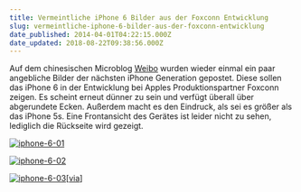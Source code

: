 ```yaml
---
title: Vermeintliche iPhone 6 Bilder aus der Foxconn Entwicklung
slug: vermeintliche-iphone-6-bilder-aus-der-foxconn-entwicklung
date_published: 2014-04-01T04:22:15.000Z
date_updated: 2018-08-22T09:38:56.000Z
---
```


Auf dem chinesischen Microblog [Weibo](http://www.weibo.com/1870795791/ADyyblbnm) wurden wieder einmal ein paar angebliche Bilder der nächsten iPhone Generation gepostet. Diese sollen das iPhone 6 in der Entwicklung bei Apples Produktionspartner Foxconn zeigen. Es scheint erneut dünner zu sein und verfügt überall über abgerundete Ecken. Außerdem macht es den Eindruck, als sei es größer als das iPhone 5s. Eine Frontansicht des Gerätes ist leider nicht zu sehen, lediglich die Rückseite wird gezeigt.

[![iphone-6-01](//picdump.thafaker.de/2014/04/iphone-6-01.jpg)](__GHOST_URL__/vermeintliche-iphone-6-bilder-aus-der-foxconn-entwicklung/iphone-6-01/)

[![iphone-6-02](//picdump.thafaker.de/2014/04/iphone-6-02.jpg)](__GHOST_URL__/vermeintliche-iphone-6-bilder-aus-der-foxconn-entwicklung/iphone-6-02/)

[![iphone-6-03](//picdump.thafaker.de/2014/04/iphone-6-03.jpg)](__GHOST_URL__/vermeintliche-iphone-6-bilder-aus-der-foxconn-entwicklung/iphone-6-03/)[[via](http://www.macrumors.com/2014/03/31/foxconn-iphone-6-images/)]
